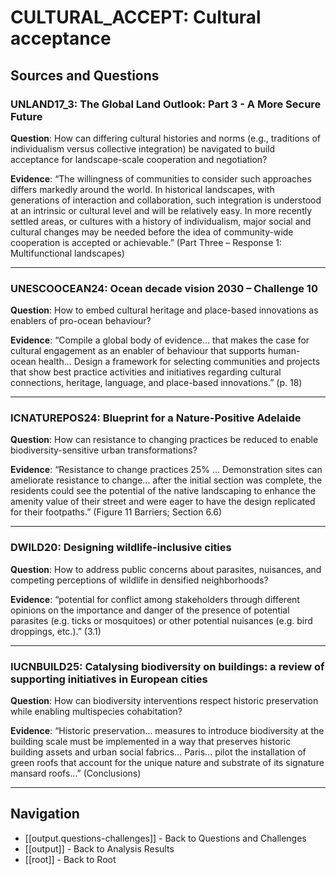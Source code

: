 # CULTURAL_ACCEPT: Cultural acceptance

## Sources and Questions

### UNLAND17_3: The Global Land Outlook: Part 3 - A More Secure Future

**Question**: How can differing cultural histories and norms (e.g., traditions of individualism versus collective integration) be navigated to build acceptance for landscape-scale cooperation and negotiation?

**Evidence**: “The willingness of communities to consider such approaches differs markedly around the world. In historical landscapes, with generations of interaction and collaboration, such integration is understood at an intrinsic or cultural level and will be relatively easy. In more recently settled areas, or cultures with a history of individualism, major social and cultural changes may be needed before the idea of community-wide cooperation is accepted or achievable.” (Part Three – Response 1: Multifunctional landscapes)

---

### UNESCOOCEAN24: Ocean decade vision 2030 – Challenge 10

**Question**: How to embed cultural heritage and place-based innovations as enablers of pro-ocean behaviour?

**Evidence**: “Compile a global body of evidence... that makes the case for cultural engagement as an enabler of behaviour that supports human-ocean health... Design a framework for selecting communities and projects that show best practice activities and initiatives regarding cultural connections, heritage, language, and place-based innovations.” (p. 18)

---

### ICNATUREPOS24: Blueprint for a Nature-Positive Adelaide

**Question**: How can resistance to changing practices be reduced to enable biodiversity-sensitive urban transformations?

**Evidence**: “Resistance to change practices 25% ... Demonstration sites can ameliorate resistance to change... after the initial section was complete, the residents could see the potential of the native landscaping to enhance the amenity value of their street and were eager to have the design replicated for their footpaths.” (Figure 11 Barriers; Section 6.6)

---

### DWILD20: Designing wildlife-inclusive cities

**Question**: How to address public concerns about parasites, nuisances, and competing perceptions of wildlife in densified neighborhoods?

**Evidence**: “potential for conflict among stakeholders through different opinions on the importance and danger of the presence of potential parasites (e.g. ticks or mosquitoes) or other potential nuisances (e.g. bird droppings, etc.).” (3.1)

---

### IUCNBUILD25: Catalysing biodiversity on buildings: a review of supporting initiatives in European cities

**Question**: How can biodiversity interventions respect historic preservation while enabling multispecies cohabitation?

**Evidence**: “Historic preservation... measures to introduce biodiversity at the building scale must be implemented in a way that preserves historic building assets and urban social fabrics... Paris... pilot the installation of green roofs that account for the unique nature and substrate of its signature mansard roofs...” (Conclusions)

---

## Navigation

- [[output.questions-challenges]] - Back to Questions and Challenges
- [[output]] - Back to Analysis Results
- [[root]] - Back to Root
